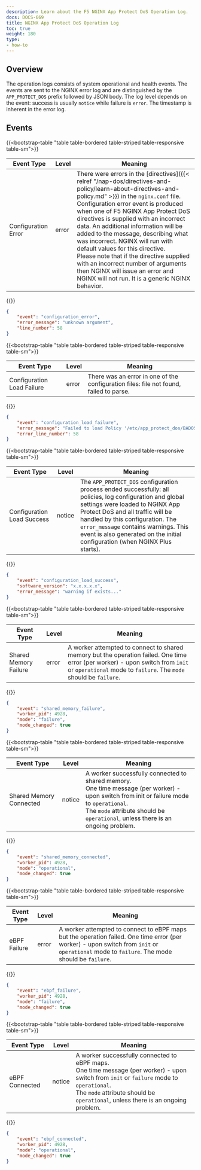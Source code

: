 ```yaml
---
description: Learn about the F5 NGINX App Protect DoS Operation Log.
docs: DOCS-669
title: NGINX App Protect DoS Operation Log
toc: true
weight: 180
type:
- how-to
---
```



## Overview

The operation logs consists of system operational and health events. The events are sent to the NGINX error log and are distinguished by the `APP_PROTECT_DOS` prefix followed by JSON body. The log level depends on the event: success is usually `notice` while failure is `error`. The timestamp is inherent in the error log.

## Events

{{<bootstrap-table "table table-bordered table-striped table-responsive table-sm">}}

|Event Type|Level|Meaning|
|--------- |-----|------ |
|Configuration Error |error |There were errors in the [directives]({{< relref "/nap-dos/directives-and-policy/learn-about-directives-and-policy.md" >}}) in the `nginx.conf` file. <br> Configuration error event is produced when one of F5 NGINX App Protect DoS directives is supplied with an incorrect data. An additional information will be added to the message, describing what was incorrect. NGINX will run with default values for this directive. <br> Please note that if the directive supplied with an incorrect number of arguments then NGINX will issue an error and NGINX will not run. It is a generic NGINX behavior.|

{{</bootstrap-table>}}

```json
{
    "event": "configuration_error",
    "error_message": "unknown argument",
    "line_number": 58
}
```

{{<bootstrap-table "table table-bordered table-striped table-responsive table-sm">}}

|Event Type|Level|Meaning|
|--------- |-----|------ |
|Configuration Load Failure |error |There was an error in one of the configuration files: file not found, failed to parse.|

{{</bootstrap-table>}}

```json
{
    "event": "configuration_load_failure",
    "error_message": "Failed to load Policy '/etc/app_protect_dos/BADOSDefaultPolicy.json' : Fail parse JSON Policy: malformed JSON string, neither tag, array, object, number, string or atom, at character offset 0 (before \"xxxx\\nhdjk\\n\\n555\\n\") \n.\n",
    "error_line_number": 58
}
```

{{<bootstrap-table "table table-bordered table-striped table-responsive table-sm">}}

|Event Type|Level|Meaning|
|--------- |-----|------ |
|Configuration Load Success | notice |The `APP_PROTECT_DOS` configuration process ended successfully: all policies, log configuration and global settings were loaded to NGINX App Protect DoS and all traffic will be handled by this configuration. The `error_message` contains warnings. This event is also generated on the initial configuration (when NGINX Plus starts).|

{{</bootstrap-table>}}

```json
{
    "event": "configuration_load_success",
    "software_version": "x.x.x.x.x",
    "error_message": "warning if exists..."
}
```

{{<bootstrap-table "table table-bordered table-striped table-responsive table-sm">}}

|Event Type|Level|Meaning|
|--------- |-----|------ |
|Shared Memory Failure |error |A worker attempted to connect to shared memory but the operation failed. One time error (per worker) - upon switch from `init` or `operational` mode to `failure`. The `mode` should be `failure`.|

{{</bootstrap-table>}}


```json
{
    "event": "shared_memory_failure",
    "worker_pid": 4928,
    "mode": "failure",
    "mode_changed": true
}
```

{{<bootstrap-table "table table-bordered table-striped table-responsive table-sm">}}

|Event Type|Level|Meaning|
|--------- |-----|------ |
|Shared Memory Connected |notice |A worker successfully connected to shared memory. <br>One time message (per worker) - upon switch from init or failure mode to `operational`. <br>The `mode` attribute should be `operational`, unless there is an ongoing problem.|

{{</bootstrap-table>}}

```json
{
    "event": "shared_memory_connected",
    "worker_pid": 4928,
    "mode": "operational",
    "mode_changed": true
}
```

{{<bootstrap-table "table table-bordered table-striped table-responsive table-sm">}}

|Event Type|Level|Meaning|
|--------- |-----|------ |
| eBPF Failure | error | A worker attempted to connect to eBPF maps but the operation failed. One time error (per worker) - upon switch from `init` or `operational` mode to `failure`. The mode should be `failure`.|

{{</bootstrap-table>}}


```json
{
    "event": "ebpf_failure",
    "worker_pid": 4928,
    "mode": "failure",
    "mode_changed": true
}
```

{{<bootstrap-table "table table-bordered table-striped table-responsive table-sm">}}

|Event Type|Level|Meaning|
|--------- |-----|------ |
| eBPF Connected | notice | A worker successfully connected to eBPF maps. <br>One time message (per worker) - upon switch from `init` or `failure` mode to `operational`. <br>The `mode` attribute should be `operational`, unless there is an ongoing problem. |

{{</bootstrap-table>}}

```json
{
    "event": "ebpf_connected",
    "worker_pid": 4928,
    "mode": "operational",
    "mode_changed": true
}
```
